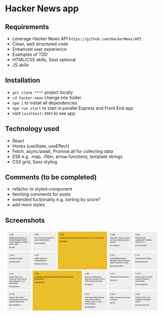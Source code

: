 # Hacker News app

## Requirements

- Leverage Hacker News API `https://github.com/HackerNews/API`
- Clean, well structured code
- Enhanced user experience
- Examples of TDD
- HTML/CSS skills, Sass optional
- JS skills

## Installation

- `git clone ****` project locally
- `cd hacker-news` change into folder
- `npm i` to install all dependencies
- `npm run start` to start in parallel Express and Front End app
- visit `localhost:3003` to see app

## Technology used

- React
- Hooks (useState, useEffect)
- Fetch, async/await, Promise.all for collecting data
- ES6 e.g. .map, .filter, arrow functions, template strings
- CSS grid, Sass styling

## Comments (to be completed)

- refactor to styled-component
- fetching comments for posts
- extended fuctionality e.g. sorting by score?
- add more styles

## Screenshots

![Screenshot](src/assets/screenshot-1.png)
